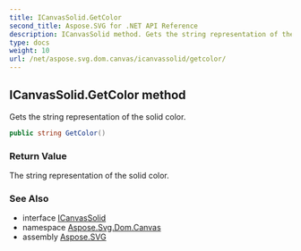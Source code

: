 ```yaml
---
title: ICanvasSolid.GetColor
second_title: Aspose.SVG for .NET API Reference
description: ICanvasSolid method. Gets the string representation of the solid color
type: docs
weight: 10
url: /net/aspose.svg.dom.canvas/icanvassolid/getcolor/
---
```

## ICanvasSolid.GetColor method

Gets the string representation of the solid color.

```csharp
public string GetColor()
```

### Return Value

The string representation of the solid color.

### See Also

* interface [ICanvasSolid](../)
* namespace [Aspose.Svg.Dom.Canvas](../../../aspose.svg.dom.canvas/)
* assembly [Aspose.SVG](../../../)
